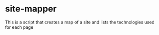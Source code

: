 # site-mapper
This is a script that creates a map of a site and lists the technologies used for each page

